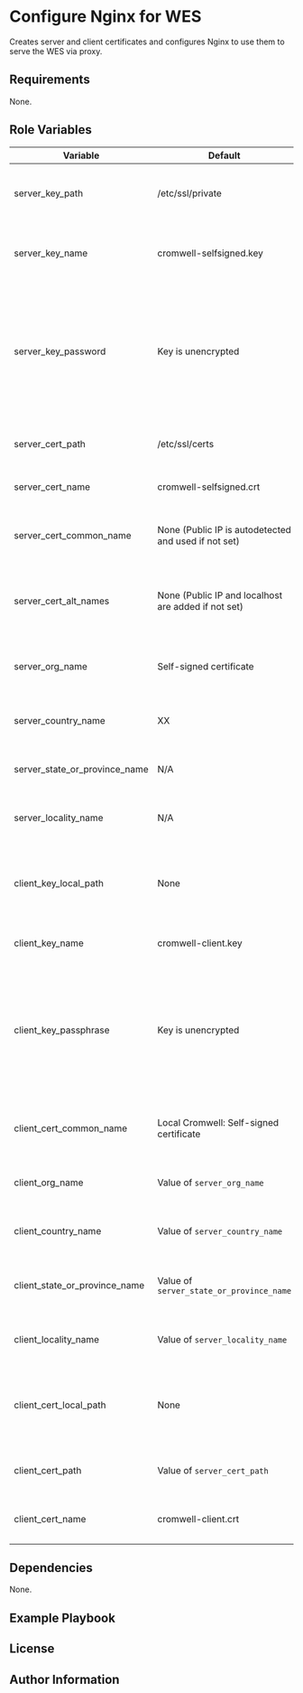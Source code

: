 Configure Nginx for WES
=========

Creates server and client certificates and configures Nginx to use them to serve the WES via proxy.

Requirements
------------

None.

Role Variables
--------------

| Variable | Default | Description |
|----------|---------|-------------|
| server_key_path | /etc/ssl/private | Path of private key for server SSL certificate. |
| server_key_name | cromwell-selfsigned.key | Name of private key for server SSL certificate. |
| server_key_password | Key is unencrypted | Passphrase to use to encrypt the server SSL private key. ***This should be encrypted using `ansible-vault` in production.*** |
| server_cert_path | /etc/ssl/certs | Path of server self-signed certificate. |
| server_cert_name | cromwell-selfsigned.crt | Name of the self-signed certificate. |
| server_cert_common_name | None (Public IP is autodetected and used if not set) | Common name for the self-signed certificate CSR |
| server_cert_alt_names | None (Public IP and localhost are added if not set) | List of alternate names to allow the certificate to be used for. |
| server_org_name | Self-signed certificate | Organization name to register on the certificate. |
| server_country_name | XX | Country code for self-signed certificate. |
| server_state_or_province_name | N/A | State or provice for self-signed certificate. |
| server_locality_name | N/A | Locality name for self-signed certificate. |
| client_key_local_path | None | Path on the control node of client private key. Playbook will fail unless set. |
| client_key_name | cromwell-client.key | Name of client private key. |
| client_key_passphrase | Key is unencrypted | Passphrase to use to encrypt the client private key. ***This should be encrypted using `ansible-vault` in production.*** |
| client_cert_common_name | Local Cromwell: Self-signed certificate | Common name for the client certificate CSR. |
| client_org_name | Value of `server_org_name` | Organization name for client certificate. |
| client_country_name | Value of `server_country_name` | Country name for client certificate. |
| client_state_or_province_name | Value of `server_state_or_province_name` | State or province name for client certificate. |
| client_locality_name | Value of `server_locality_name` | Locality name for client certificate. |
| client_cert_local_path | None | Path on the control node of the client certificate. Playbook will fail unless set. |
| client_cert_path | Value of `server_cert_path` | Path on the server of the client certificate. |
| client_cert_name | cromwell-client.crt | Name of the client self-signed certificate. |

Dependencies
------------

None.

Example Playbook
----------------

License
-------

Author Information
------------------

